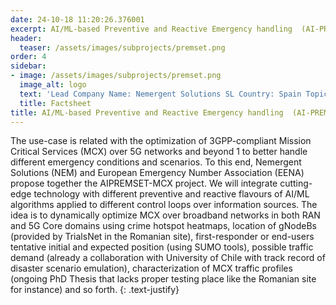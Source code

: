 ```yaml
---
date: 24-10-18 11:20:26.376001
excerpt: AI/ML-based Preventive and Reactive Emergency handling  (AI-PREMSET-MCX)
header:
  teaser: /assets/images/subprojects/premset.png
order: 4
sidebar:
- image: /assets/images/subprojects/premset.png
  image_alt: logo
  text: 'Lead Company Name: Nemergent Solutions SL Country: Spain Topic: Infrastructure, Transportation, Security & Safety'
  title: Factsheet
title: AI/ML-based Preventive and Reactive Emergency handling  (AI-PREMSET-MCX)
---
```

The use-case is related with the optimization of 3GPP-compliant Mission Critical Services (MCX) over 5G networks and beyond 1 to better handle different emergency conditions and scenarios. To this end, Nemergent Solutions (NEM) and European Emergency Number Association (EENA) propose together the AIPREMSET-MCX project. We will integrate cutting-edge technology with different preventive and reactive flavours of AI/ML algorithms applied to different control loops over information sources. The idea is to dynamically optimize MCX over broadband networks in both RAN and 5G Core domains using crime hotspot heatmaps, location of gNodeBs (provided by TrialsNet in the Romanian site), first-responder or end-users tentative initial and expected position (using SUMO tools), possible traffic demand (already a collaboration with University of Chile with track record of disaster scenario emulation), characterization of MCX traffic profiles (ongoing PhD Thesis that lacks proper testing place like the Romanian site for instance) and so forth.
{: .text-justify}


